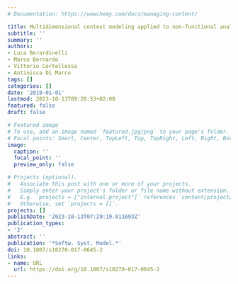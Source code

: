 ```yaml
---
# Documentation: https://wowchemy.com/docs/managing-content/

title: Multidimensional context modeling applied to non-functional analysis of software
subtitle: ''
summary: ''
authors:
- Luca Berardinelli
- Marco Bernardo
- Vittorio Cortellessa
- Antinisca Di Marco
tags: []
categories: []
date: '2019-01-01'
lastmod: 2023-10-13T09:28:53+02:00
featured: false
draft: false

# Featured image
# To use, add an image named `featured.jpg/png` to your page's folder.
# Focal points: Smart, Center, TopLeft, Top, TopRight, Left, Right, BottomLeft, Bottom, BottomRight.
image:
  caption: ''
  focal_point: ''
  preview_only: false

# Projects (optional).
#   Associate this post with one or more of your projects.
#   Simply enter your project's folder or file name without extension.
#   E.g. `projects = ["internal-project"]` references `content/project/deep-learning/index.md`.
#   Otherwise, set `projects = []`.
projects: []
publishDate: '2023-10-13T07:29:19.011693Z'
publication_types:
- '2'
abstract: ''
publication: '*Softw. Syst. Model.*'
doi: 10.1007/s10270-017-0645-2
links:
- name: URL
  url: https://doi.org/10.1007/s10270-017-0645-2
---
```


